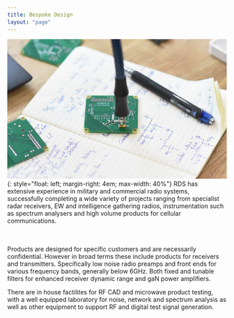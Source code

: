 ```yaml
---
title: Bespoke Design
layout: "page"
---
```

![Image description](/assets/images/Design.png){: style="float: left; margin-right: 4em; max-width: 40%"}
 RDS has extensive experience in military and commercial radio systems, successfully completing a wide variety of projects ranging from specialist radar receivers, EW and intelligence gathering radios, instrumentation such as spectrum analysers and high volume products for cellular communications. 

<br><br/>
Products are designed for specific customers and are necessarily 
confidential.  However in broad terms these include products for receivers 
and transmitters. Specifically low noise radio preamps and front ends 
for various frequency bands, generally below 6GHz. Both fixed and 
tunable filters for enhanced receiver dynamic range  and gaN power amplifiers.


There are in house factilites for RF CAD and microwave  product testing, 
with a  well equipped laboratory for noise, network and spectrum analysis 
as well as other equipment to support RF and digital test signal generation.
